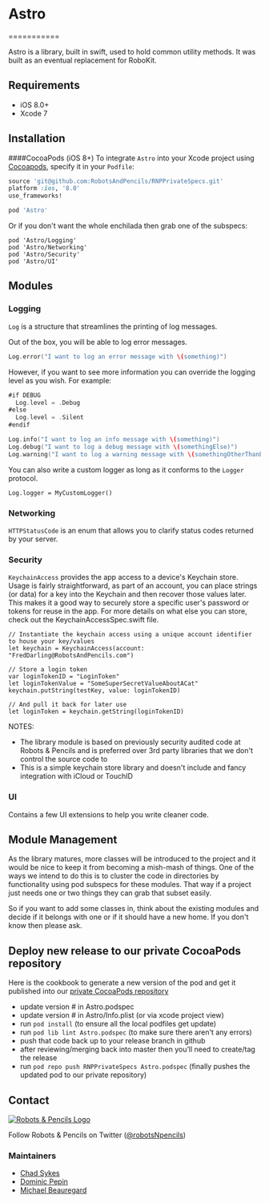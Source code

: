 # Astro
===========

Astro is a library, built in swift, used to hold common utility methods. It was built as an eventual replacement for RoboKit.

## Requirements

- iOS 8.0+
- Xcode 7

## Installation

####CocoaPods (iOS 8+)
To integrate `Astro` into your Xcode project using [Cocoapods](http://cocoapods.org/), specify it in your `Podfile`:

```ruby
source 'git@github.com:RobotsAndPencils/RNPPrivateSpecs.git'
platform :ios, '8.0'
use_frameworks!

pod 'Astro'
```

Or if you don't want the whole enchilada then grab one of the subspecs:

```
pod 'Astro/Logging'
pod 'Astro/Networking'
pod 'Astro/Security'
pod 'Astro/UI'
```

## Modules

### Logging

`Log` is a structure that streamlines the printing of log messages.

Out of the box, you will be able to log error messages.
```swift
Log.error("I want to log an error message with \(something)")
```

However, if you want to see more information you can override the logging level as you wish. For example:
```swift
#if DEBUG
  Log.level = .Debug
#else
  Log.level = .Silent
#endif

Log.info("I want to log an info message with \(something)")
Log.debug("I want to log a debug message with \(somethingElse)")
Log.warning("I want to log a warning message with \(somethingOtherThanElse)")
```

You can also write a custom logger as long as it conforms to the `Logger` protocol.
```
Log.logger = MyCustomLogger()
```

### Networking

`HTTPStatusCode` is an enum that allows you to clarify status codes returned by your server.

### Security

`KeychainAccess` provides the app access to a device's Keychain store. Usage is fairly straightforward, as part of an account, you can place strings (or data) for a key into the Keychain and then recover those values later. This makes it a good way to securely store a specific user's password or tokens for reuse in the app. For more details on what else you can store, check out the KeychainAccessSpec.swift file.

```
// Instantiate the keychain access using a unique account identifier to house your key/values
let keychain = KeychainAccess(account: "FredDarling@RobotsAndPencils.com")  

// Store a login token
var loginTokenID = "LoginToken"
let loginTokenValue = "SomeSuperSecretValueAboutACat"
keychain.putString(testKey, value: loginTokenID)

// And pull it back for later use
let loginToken = keychain.getString(loginTokenID)

```

NOTES: 
- The library module is based on previously security audited code at Robots & Pencils and is preferred over 3rd party libraries that we don't control the source code to
- This is a simple keychain store library and doesn't include and fancy integration with iCloud or TouchID

### UI

Contains a few UI extensions to help you write cleaner code.

## Module Management

As the library matures, more classes will be introduced to the project and it would be nice to keep it from
becoming a mish-mash of things. One of the ways we intend to do this is to cluster the code in directories
by functionality using pod subspecs for these modules. That way if a project just needs one or two things they can grab that
subset easily.

So if you want to add some classes in, think about the existing modules and decide if it belongs with one
or if it should have a new home. If you don't know then please ask.

## Deploy new release to our private CocoaPods repository

Here is the cookbook to generate a new version of the pod and get it published into our [private CocoaPods repository](https://github.com/RobotsAndPencils/RNPPrivateSpecs)

- update version # in Astro.podspec
- update version # in Astro/Info.plist (or via xcode project view)
- run `pod install` (to ensure all the local podfiles get update)
- run `pod lib lint Astro.podspec` (to make sure there aren't any errors)
- push that code back up to your release branch in github
- after reviewing/merging back into master then you’ll need to create/tag the release
- run `pod repo push RNPPrivateSpecs Astro.podspec` (finally pushes the updated pod to our private repository)

## Contact

[![Robots & Pencils Logo](http://f.cl.ly/items/2W3n1r2R0j2p2b3n3j3c/rnplogo.png)](http://www.robotsandpencils.com)

Follow Robots & Pencils on Twitter ([@robotsNpencils](https://twitter.com/robotsNpencils))

### Maintainers

- [Chad Sykes](http://github.com/csykes)
- [Dominic Pepin](http://github.com/dompepin) 
- [Michael Beauregard](http://github.com/mjbeauregard) 
